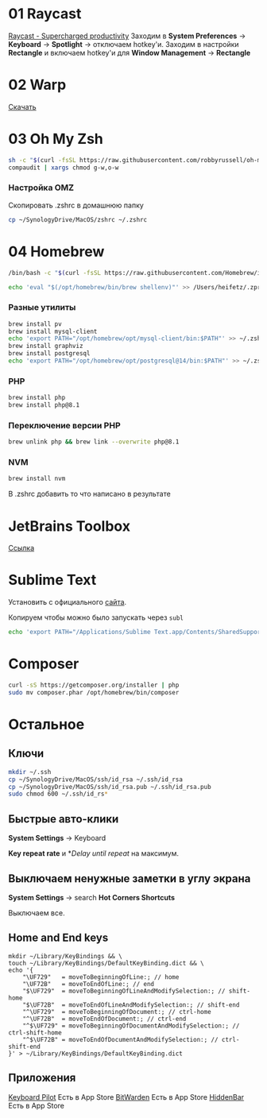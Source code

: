 # 01 Raycast
[Raycast - Supercharged productivity](https://www.raycast.com/#)
Заходим в **System Preferences** → **Keyboard** → **Spotlight** → отключаем hotkey'и.
Заходим в настройки **Rectangle** и включаем hotkey'и для **Window Management** → **Rectangle**

# 02 Warp
[Скачать](https://app.warp.dev/get_warp)

# 03 Oh My Zsh
```bash
sh -c "$(curl -fsSL https://raw.githubusercontent.com/robbyrussell/oh-my-zsh/master/tools/install.sh)"
compaudit | xargs chmod g-w,o-w
```

### Настройка OMZ

Скопировать .zshrc в домашнюю папку
```bash
cp ~/SynologyDrive/MacOS/zshrc ~/.zshrc
```

# 04 Homebrew
```bash
/bin/bash -c "$(curl -fsSL https://raw.githubusercontent.com/Homebrew/install/HEAD/install.sh)"

echo 'eval "$(/opt/homebrew/bin/brew shellenv)"' >> /Users/heifetz/.zprofile eval "$(/opt/homebrew/bin/brew shellenv)"
```

### Разные утилиты
```bash
brew install pv
brew install mysql-client
echo 'export PATH="/opt/homebrew/opt/mysql-client/bin:$PATH"' >> ~/.zshrc
brew install graphviz
brew install postgresql
echo 'export PATH="/opt/homebrew/opt/postgresql@14/bin:$PATH"' >> ~/.zshrc
```

### PHP
```bash
brew install php 
brew install php@8.1
```
### Переключение версии PHP
```bash
brew unlink php && brew link --overwrite php@8.1
```

### NVM
```bash
brew install nvm 
```
В .zshrc добавить то что написано в результате

# JetBrains Toolbox
[Ссылка](https://www.jetbrains.com/ru-ru/toolbox-app/)

# Sublime Text
Установить с официального [сайта](https://www.sublimetext.com/download).

Копируем чтобы можно было запускать через `subl`

```bash
echo 'export PATH="/Applications/Sublime Text.app/Contents/SharedSupport/bin:$PATH"' >> ~/.zprofile
```

# Composer
```bash
curl -sS https://getcomposer.org/installer | php
sudo mv composer.phar /opt/homebrew/bin/composer
```

# Остальное
## Ключи

```bash
mkdir ~/.ssh
cp ~/SynologyDrive/MacOS/ssh/id_rsa ~/.ssh/id_rsa
cp ~/SynologyDrive/MacOS/ssh/id_rsa.pub ~/.ssh/id_rsa.pub
sudo chmod 600 ~/.ssh/id_rs*
```

## Быстрые авто-клики

**System Settings** → Keyboard

**Key repeat rate** и **Delay until repeat* на максимум.

## Выключаем ненужные заметки в углу экрана

**System Settings** → search **Hot Corners Shortcuts**

Выключаем все.

## Home and End keys

```shell
mkdir ~/Library/KeyBindings && \
touch ~/Library/KeyBindings/DefaultKeyBinding.dict && \
echo '{
    "\UF729"   = moveToBeginningOfLine:; // home
    "\UF72B"   = moveToEndOfLine:; // end
    "$\UF729"  = moveToBeginningOfLineAndModifySelection:; // shift-home
    "$\UF72B"  = moveToEndOfLineAndModifySelection:; // shift-end
    "^\UF729"  = moveToBeginningOfDocument:; // ctrl-home
    "^\UF72B"  = moveToEndOfDocument:; // ctrl-end
    "^$\UF729" = moveToBeginningOfDocumentAndModifySelection:; // ctrl-shift-home
    "^$\UF72B" = moveToEndOfDocumentAndModifySelection:; // ctrl-shift-end
}' > ~/Library/KeyBindings/DefaultKeyBinding.dict
```

## Приложения

[Keyboard Pilot](https://apps.apple.com/ru/app/keyboard-pilot/id402670023?mt=12) Есть в App Store
[BitWarden](https://bitwarden.com/download/) Есть в App Store
[HiddenBar](https://apps.apple.com/us/app/hidden-bar/id1452453066?mt=12) Есть в App Store